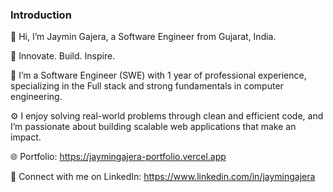 ### Introduction

👋 Hi, I’m Jaymin Gajera, a Software Engineer from Gujarat, India.

👀 Innovate. Build. Inspire.

💼 I’m a Software Engineer (SWE) with 1 year of professional experience, specializing in the Full stack and strong fundamentals in computer engineering.

⚙️ I enjoy solving real-world problems through clean and efficient code, and I’m passionate about building scalable web applications that make an impact.

🌐 Portfolio: https://jaymingajera-portfolio.vercel.app

🔗 Connect with me on LinkedIn: https://www.linkedin.com/in/jaymingajera


